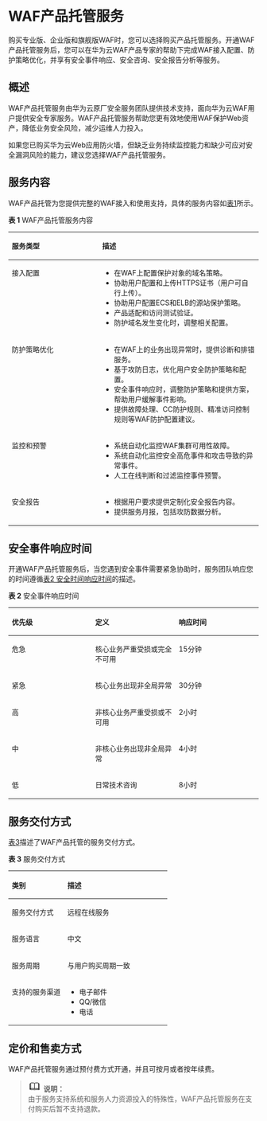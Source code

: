 # WAF产品托管服务<a name="waf_01_0113"></a>

购买专业版、企业版和旗舰版WAF时，您可以选择购买产品托管服务。开通WAF产品托管服务后，您可以在华为云WAF产品专家的帮助下完成WAF接入配置、防护策略优化，并享有安全事件响应、安全咨询、安全报告分析等服务。

## 概述<a name="zh-cn_topic_0177192604_section1252912093212"></a>

WAF产品托管服务由华为云原厂安全服务团队提供技术支持，面向华为云WAF用户提供安全专家服务。WAF产品托管服务帮助您更有效地使用WAF保护Web资产，降低业务安全风险，减少运维人力投入。

如果您已购买华为云Web应用防火墙，但缺乏业务持续监控能力和缺少可应对安全漏洞风险的能力，建议您选择WAF产品托管服务。

## 服务内容<a name="zh-cn_topic_0177192604_section7191951183319"></a>

WAF产品托管为您提供完整的WAF接入和使用支持，具体的服务内容如[表1](#zh-cn_topic_0177192604_table94321249123413)所示。

**表 1**  WAF产品托管服务内容

<a name="zh-cn_topic_0177192604_table94321249123413"></a>
<table><thead align="left"><tr id="zh-cn_topic_0177192604_row13433154915346"><th class="cellrowborder" valign="top" width="36.120000000000005%" id="mcps1.2.3.1.1"><p id="zh-cn_topic_0177192604_p1943313493343"><a name="zh-cn_topic_0177192604_p1943313493343"></a><a name="zh-cn_topic_0177192604_p1943313493343"></a>服务类型</p>
</th>
<th class="cellrowborder" valign="top" width="63.88%" id="mcps1.2.3.1.2"><p id="zh-cn_topic_0177192604_p0433134917348"><a name="zh-cn_topic_0177192604_p0433134917348"></a><a name="zh-cn_topic_0177192604_p0433134917348"></a>描述</p>
</th>
</tr>
</thead>
<tbody><tr id="zh-cn_topic_0177192604_row1943334910349"><td class="cellrowborder" valign="top" width="36.120000000000005%" headers="mcps1.2.3.1.1 "><p id="zh-cn_topic_0177192604_p6972132103517"><a name="zh-cn_topic_0177192604_p6972132103517"></a><a name="zh-cn_topic_0177192604_p6972132103517"></a>接入配置</p>
</td>
<td class="cellrowborder" valign="top" width="63.88%" headers="mcps1.2.3.1.2 "><a name="zh-cn_topic_0177192604_ul1243443693610"></a><a name="zh-cn_topic_0177192604_ul1243443693610"></a><ul id="zh-cn_topic_0177192604_ul1243443693610"><li>在WAF上配置保护对象的域名策略。</li><li>协助用户配置和上传HTTPS证书（用户可自行上传）。</li><li>协助用户配置ECS和ELB的源站保护策略。</li><li>产品适配和访问测试验证。</li><li>防护域名发生变化时，调整相关配置。</li></ul>
</td>
</tr>
<tr id="zh-cn_topic_0177192604_row7433174933418"><td class="cellrowborder" valign="top" width="36.120000000000005%" headers="mcps1.2.3.1.1 "><p id="zh-cn_topic_0177192604_p69721121183512"><a name="zh-cn_topic_0177192604_p69721121183512"></a><a name="zh-cn_topic_0177192604_p69721121183512"></a>防护策略优化</p>
</td>
<td class="cellrowborder" valign="top" width="63.88%" headers="mcps1.2.3.1.2 "><a name="zh-cn_topic_0177192604_ul165484103615"></a><a name="zh-cn_topic_0177192604_ul165484103615"></a><ul id="zh-cn_topic_0177192604_ul165484103615"><li>在WAF上的业务出现异常时，提供诊断和排错服务。</li><li>基于攻防日志，优化用户安全防护策略和配置。</li><li>安全事件响应时，调整防护策略和提供方案，帮助用户缓解事件影响。</li><li>提供故障处理、CC防护规则、精准访问控制规则等WAF防护配置建议。</li></ul>
</td>
</tr>
<tr id="zh-cn_topic_0177192604_row2434194912347"><td class="cellrowborder" valign="top" width="36.120000000000005%" headers="mcps1.2.3.1.1 "><p id="zh-cn_topic_0177192604_p139721321173511"><a name="zh-cn_topic_0177192604_p139721321173511"></a><a name="zh-cn_topic_0177192604_p139721321173511"></a>监控和预警</p>
</td>
<td class="cellrowborder" valign="top" width="63.88%" headers="mcps1.2.3.1.2 "><a name="zh-cn_topic_0177192604_ul7857124518364"></a><a name="zh-cn_topic_0177192604_ul7857124518364"></a><ul id="zh-cn_topic_0177192604_ul7857124518364"><li>系统自动化监控WAF集群可用性故障。</li><li>系统自动化监控安全高危事件和攻击导致的异常事件。</li><li>人工在线判断和过滤监控事件预警。</li></ul>
</td>
</tr>
<tr id="zh-cn_topic_0177192604_row7434144917343"><td class="cellrowborder" valign="top" width="36.120000000000005%" headers="mcps1.2.3.1.1 "><p id="zh-cn_topic_0177192604_p1497252115358"><a name="zh-cn_topic_0177192604_p1497252115358"></a><a name="zh-cn_topic_0177192604_p1497252115358"></a>安全报告</p>
</td>
<td class="cellrowborder" valign="top" width="63.88%" headers="mcps1.2.3.1.2 "><a name="zh-cn_topic_0177192604_ul419320509363"></a><a name="zh-cn_topic_0177192604_ul419320509363"></a><ul id="zh-cn_topic_0177192604_ul419320509363"><li>根据用户要求提供定制化安全报告内容。</li><li>提供服务月报，包括攻防数据分析。</li></ul>
</td>
</tr>
</tbody>
</table>

## 安全事件响应时间<a name="zh-cn_topic_0177192604_section1024885412373"></a>

开通WAF产品托管服务后，当您遇到安全事件需要紧急协助时，服务团队响应您的时间遵循[表2 安全时间响应时间](#zh-cn_topic_0177192604_table332444373810)的描述。

**表 2**  安全事件响应时间

<a name="zh-cn_topic_0177192604_table332444373810"></a>
<table><thead align="left"><tr id="zh-cn_topic_0177192604_row11326144343815"><th class="cellrowborder" valign="top" width="33.33333333333333%" id="mcps1.2.4.1.1"><p id="zh-cn_topic_0177192604_p20326174311386"><a name="zh-cn_topic_0177192604_p20326174311386"></a><a name="zh-cn_topic_0177192604_p20326174311386"></a>优先级</p>
</th>
<th class="cellrowborder" valign="top" width="33.33333333333333%" id="mcps1.2.4.1.2"><p id="zh-cn_topic_0177192604_p8326843113810"><a name="zh-cn_topic_0177192604_p8326843113810"></a><a name="zh-cn_topic_0177192604_p8326843113810"></a>定义</p>
</th>
<th class="cellrowborder" valign="top" width="33.33333333333333%" id="mcps1.2.4.1.3"><p id="zh-cn_topic_0177192604_p132694315380"><a name="zh-cn_topic_0177192604_p132694315380"></a><a name="zh-cn_topic_0177192604_p132694315380"></a>响应时间</p>
</th>
</tr>
</thead>
<tbody><tr id="zh-cn_topic_0177192604_row73261143123812"><td class="cellrowborder" valign="top" width="33.33333333333333%" headers="mcps1.2.4.1.1 "><p id="zh-cn_topic_0177192604_p5725435174019"><a name="zh-cn_topic_0177192604_p5725435174019"></a><a name="zh-cn_topic_0177192604_p5725435174019"></a>危急</p>
</td>
<td class="cellrowborder" valign="top" width="33.33333333333333%" headers="mcps1.2.4.1.2 "><p id="zh-cn_topic_0177192604_p572616355404"><a name="zh-cn_topic_0177192604_p572616355404"></a><a name="zh-cn_topic_0177192604_p572616355404"></a>核心业务严重受损或完全不可用</p>
</td>
<td class="cellrowborder" valign="top" width="33.33333333333333%" headers="mcps1.2.4.1.3 "><p id="zh-cn_topic_0177192604_p107261335104014"><a name="zh-cn_topic_0177192604_p107261335104014"></a><a name="zh-cn_topic_0177192604_p107261335104014"></a>15分钟</p>
</td>
</tr>
<tr id="zh-cn_topic_0177192604_row232724314387"><td class="cellrowborder" valign="top" width="33.33333333333333%" headers="mcps1.2.4.1.1 "><p id="zh-cn_topic_0177192604_p1272643564013"><a name="zh-cn_topic_0177192604_p1272643564013"></a><a name="zh-cn_topic_0177192604_p1272643564013"></a>紧急</p>
</td>
<td class="cellrowborder" valign="top" width="33.33333333333333%" headers="mcps1.2.4.1.2 "><p id="zh-cn_topic_0177192604_p10726535144012"><a name="zh-cn_topic_0177192604_p10726535144012"></a><a name="zh-cn_topic_0177192604_p10726535144012"></a>核心业务出现非全局异常</p>
</td>
<td class="cellrowborder" valign="top" width="33.33333333333333%" headers="mcps1.2.4.1.3 "><p id="zh-cn_topic_0177192604_p772643513403"><a name="zh-cn_topic_0177192604_p772643513403"></a><a name="zh-cn_topic_0177192604_p772643513403"></a>30分钟</p>
</td>
</tr>
<tr id="zh-cn_topic_0177192604_row103271343113818"><td class="cellrowborder" valign="top" width="33.33333333333333%" headers="mcps1.2.4.1.1 "><p id="zh-cn_topic_0177192604_p472620358409"><a name="zh-cn_topic_0177192604_p472620358409"></a><a name="zh-cn_topic_0177192604_p472620358409"></a>高</p>
</td>
<td class="cellrowborder" valign="top" width="33.33333333333333%" headers="mcps1.2.4.1.2 "><p id="zh-cn_topic_0177192604_p172673554019"><a name="zh-cn_topic_0177192604_p172673554019"></a><a name="zh-cn_topic_0177192604_p172673554019"></a>非核心业务严重受损或不可用</p>
</td>
<td class="cellrowborder" valign="top" width="33.33333333333333%" headers="mcps1.2.4.1.3 "><p id="zh-cn_topic_0177192604_p17261735194014"><a name="zh-cn_topic_0177192604_p17261735194014"></a><a name="zh-cn_topic_0177192604_p17261735194014"></a>2小时</p>
</td>
</tr>
<tr id="zh-cn_topic_0177192604_row13271343173817"><td class="cellrowborder" valign="top" width="33.33333333333333%" headers="mcps1.2.4.1.1 "><p id="zh-cn_topic_0177192604_p1872620352400"><a name="zh-cn_topic_0177192604_p1872620352400"></a><a name="zh-cn_topic_0177192604_p1872620352400"></a>中</p>
</td>
<td class="cellrowborder" valign="top" width="33.33333333333333%" headers="mcps1.2.4.1.2 "><p id="zh-cn_topic_0177192604_p8726113514012"><a name="zh-cn_topic_0177192604_p8726113514012"></a><a name="zh-cn_topic_0177192604_p8726113514012"></a>非核心业务出现非全局异常</p>
</td>
<td class="cellrowborder" valign="top" width="33.33333333333333%" headers="mcps1.2.4.1.3 "><p id="zh-cn_topic_0177192604_p14726335164016"><a name="zh-cn_topic_0177192604_p14726335164016"></a><a name="zh-cn_topic_0177192604_p14726335164016"></a>4小时</p>
</td>
</tr>
<tr id="zh-cn_topic_0177192604_row17327204383818"><td class="cellrowborder" valign="top" width="33.33333333333333%" headers="mcps1.2.4.1.1 "><p id="zh-cn_topic_0177192604_p472613510404"><a name="zh-cn_topic_0177192604_p472613510404"></a><a name="zh-cn_topic_0177192604_p472613510404"></a>低</p>
</td>
<td class="cellrowborder" valign="top" width="33.33333333333333%" headers="mcps1.2.4.1.2 "><p id="zh-cn_topic_0177192604_p2726193516409"><a name="zh-cn_topic_0177192604_p2726193516409"></a><a name="zh-cn_topic_0177192604_p2726193516409"></a>日常技术咨询</p>
</td>
<td class="cellrowborder" valign="top" width="33.33333333333333%" headers="mcps1.2.4.1.3 "><p id="zh-cn_topic_0177192604_p472673534011"><a name="zh-cn_topic_0177192604_p472673534011"></a><a name="zh-cn_topic_0177192604_p472673534011"></a>8小时</p>
</td>
</tr>
</tbody>
</table>

## 服务交付方式<a name="zh-cn_topic_0177192604_section1973232615442"></a>

[表3](#zh-cn_topic_0177192604_table16774115104417)描述了WAF产品托管的服务交付方式。

**表 3**  服务交付方式

<a name="zh-cn_topic_0177192604_table16774115104417"></a>
<table><thead align="left"><tr id="zh-cn_topic_0177192604_row15778185118446"><th class="cellrowborder" valign="top" width="35.010000000000005%" id="mcps1.2.3.1.1"><p id="zh-cn_topic_0177192604_p137782518441"><a name="zh-cn_topic_0177192604_p137782518441"></a><a name="zh-cn_topic_0177192604_p137782518441"></a>类别</p>
</th>
<th class="cellrowborder" valign="top" width="64.99000000000001%" id="mcps1.2.3.1.2"><p id="zh-cn_topic_0177192604_p11778451164417"><a name="zh-cn_topic_0177192604_p11778451164417"></a><a name="zh-cn_topic_0177192604_p11778451164417"></a>描述</p>
</th>
</tr>
</thead>
<tbody><tr id="zh-cn_topic_0177192604_row9778751154413"><td class="cellrowborder" valign="top" width="35.010000000000005%" headers="mcps1.2.3.1.1 "><p id="zh-cn_topic_0177192604_p1038572244514"><a name="zh-cn_topic_0177192604_p1038572244514"></a><a name="zh-cn_topic_0177192604_p1038572244514"></a>服务交付方式</p>
</td>
<td class="cellrowborder" valign="top" width="64.99000000000001%" headers="mcps1.2.3.1.2 "><p id="zh-cn_topic_0177192604_p138517226458"><a name="zh-cn_topic_0177192604_p138517226458"></a><a name="zh-cn_topic_0177192604_p138517226458"></a>远程在线服务</p>
</td>
</tr>
<tr id="zh-cn_topic_0177192604_row177782511447"><td class="cellrowborder" valign="top" width="35.010000000000005%" headers="mcps1.2.3.1.1 "><p id="zh-cn_topic_0177192604_p1438572219456"><a name="zh-cn_topic_0177192604_p1438572219456"></a><a name="zh-cn_topic_0177192604_p1438572219456"></a>服务语言</p>
</td>
<td class="cellrowborder" valign="top" width="64.99000000000001%" headers="mcps1.2.3.1.2 "><p id="zh-cn_topic_0177192604_p33857222458"><a name="zh-cn_topic_0177192604_p33857222458"></a><a name="zh-cn_topic_0177192604_p33857222458"></a>中文</p>
</td>
</tr>
<tr id="zh-cn_topic_0177192604_row1877814512444"><td class="cellrowborder" valign="top" width="35.010000000000005%" headers="mcps1.2.3.1.1 "><p id="zh-cn_topic_0177192604_p738542214519"><a name="zh-cn_topic_0177192604_p738542214519"></a><a name="zh-cn_topic_0177192604_p738542214519"></a>服务周期</p>
</td>
<td class="cellrowborder" valign="top" width="64.99000000000001%" headers="mcps1.2.3.1.2 "><p id="zh-cn_topic_0177192604_p4385112214457"><a name="zh-cn_topic_0177192604_p4385112214457"></a><a name="zh-cn_topic_0177192604_p4385112214457"></a>与用户购买周期一致</p>
</td>
</tr>
<tr id="zh-cn_topic_0177192604_row5778125134420"><td class="cellrowborder" valign="top" width="35.010000000000005%" headers="mcps1.2.3.1.1 "><p id="zh-cn_topic_0177192604_p1838517221453"><a name="zh-cn_topic_0177192604_p1838517221453"></a><a name="zh-cn_topic_0177192604_p1838517221453"></a>支持的服务渠道</p>
</td>
<td class="cellrowborder" valign="top" width="64.99000000000001%" headers="mcps1.2.3.1.2 "><a name="zh-cn_topic_0177192604_ul61321938114516"></a><a name="zh-cn_topic_0177192604_ul61321938114516"></a><ul id="zh-cn_topic_0177192604_ul61321938114516"><li>电子邮件</li><li>QQ/微信</li><li>电话</li></ul>
</td>
</tr>
</tbody>
</table>

## 定价和售卖方式<a name="zh-cn_topic_0177192604_section9510521182918"></a>

WAF产品托管服务通过预付费方式开通，并且可按月或者按年续费。

>![](public_sys-resources/icon-note.gif) **说明：**   
>由于服务支持系统和服务人力资源投入的特殊性，WAF产品托管服务在支付购买后暂不支持退款。  

